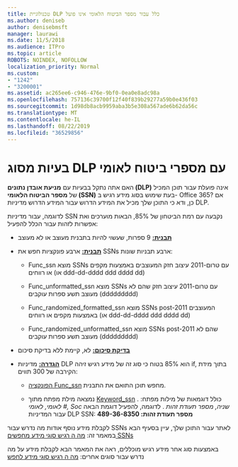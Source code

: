 ```yaml
---
title: טכנולוגיית DLP כלל עבור מספר הביטוח הלאומי אינו פועל
ms.author: deniseb
author: denisebmsft
manager: laurawi
ms.date: 11/5/2018
ms.audience: ITPro
ms.topic: article
ROBOTS: NOINDEX, NOFOLLOW
localization_priority: Normal
ms.custom:
- "1242"
- "3200001"
ms.assetid: ac265ee6-c946-476e-9bf0-0ea0e8adc98a
ms.openlocfilehash: 757136c39700f12f40f839b29277a59b0e436f03
ms.sourcegitcommit: 1d98db8acb9959aba3b5e308a567ade6b62da56c
ms.translationtype: MT
ms.contentlocale: he-IL
ms.lasthandoff: 08/22/2019
ms.locfileid: "36529856"
---
```

# <a name="dlp-issues-with-social-security-numbers"></a>בעיות מסוג DLP עם מספרי ביטוח לאומי

האם אתה נתקל בבעיות עם **מניעת אובדן נתונים (DLP)** אינה פועלת עבור תוכן המכיל של **מספר הביטוח הלאומי (SSN)** בעת שימוש בסוג מידע רגיש ב- Office 365? אם כן, ודא כי התוכן שלך מכיל את המידע הדרוש עבור המידע הדרוש מדיניות DLP. 
  
לדוגמה, עבור מדיניות SSN נקבעה עם רמת הביטחון של 85%, הבאות מוערכים ואת אפשרות לזהות עבור הכלל להפעיל:
  
- **[תבנית:](https://docs.microsoft.com/office365/securitycompliance/what-the-sensitive-information-types-look-for#format-80)** 9 ספרות, שעשוי להיות בתבנית מעוצב או לא מעוצב

- **[תבנית:](https://msconnect.microsoft.com/https:/docs.microsoft.com/office365/securitycompliance/what-the-sensitive-information-types-look-for#pattern-80)** ארבע פונקציות חפש את SSNs ארבע תבניות שונות:

  - Func_ssn מוצא SSNs עם טרום-2011 עיצוב חזק המעוצבים באמצעות מקפים או רווחים (או ddd-dd-dddd ddd dddd dd)

  - Func_unformatted_ssn מוצא SSNs עם טרום-2011 עיצוב חזק שהם לא מעוצב תשע ספרות עוקבים (ddddddddd)

  - Func_randomized_formatted_ssn מוצא SSNs post-2011 המעוצבים באמצעות מקפים או רווחים (או ddd-dd-dddd ddd dddd dd)

  - Func_randomized_unformatted_ssn מוצא SSNs post-2011 שהם לא מעוצב תשע ספרות עוקבים (ddddddddd)

- **[בדיקת סיכום:](https://docs.microsoft.com/office365/securitycompliance/what-the-sensitive-information-types-look-for#checksum-79)** לא, קיימת ללא בדיקת סיכום

- **[הגדרה:](https://docs.microsoft.com/office365/securitycompliance/what-the-sensitive-information-types-look-for#definition-80)** מדיניות DLP הוא 85% בטוח כי סוג זה של מידע רגיש זיהה if, בתוך מידת הקירבה של 300 תווים:

  - [הפונקציה Func_ssn](https://docs.microsoft.com/office365/securitycompliance/what-the-sensitive-information-types-look-for#pattern-80) מחפש תוכן התואם את התבנית.

  - נמצאה מילת מפתח מתוך [Keyword_ssn](https://docs.microsoft.com/office365/securitycompliance/what-the-sensitive-information-types-look-for#keyword_ssn) . כולל דוגמאות של מילות מפתח: *לאומי, לאומי #, Soc שניה, מספר תעודת זהות* . לדוגמה, להפעיל דוגמת הבאה עבור המדיניות DLP SSN: **מספר תעודת זהות: 489-36-8350**
  
לקבלת מידע נוסף אודות מה נדרש עבור SSNs לאתר עבור התוכן שלך, עיין בסעיף הבא במאמר זה: [מה ה רגיש סוגי מידע מחפשים SSNs](https://docs.microsoft.com/office365/securitycompliance/what-the-sensitive-information-types-look-for#us-social-security-number-ssn)
  
באמצעות סוג אחר מידע רגיש מוכללים, ראה את המאמר הבא לקבלת מידע על מה נדרש עבור סוגים אחרים: [מה ה רגיש סוגי מידע לחפש](https://docs.microsoft.com/office365/securitycompliance/what-the-sensitive-information-types-look-for)
  